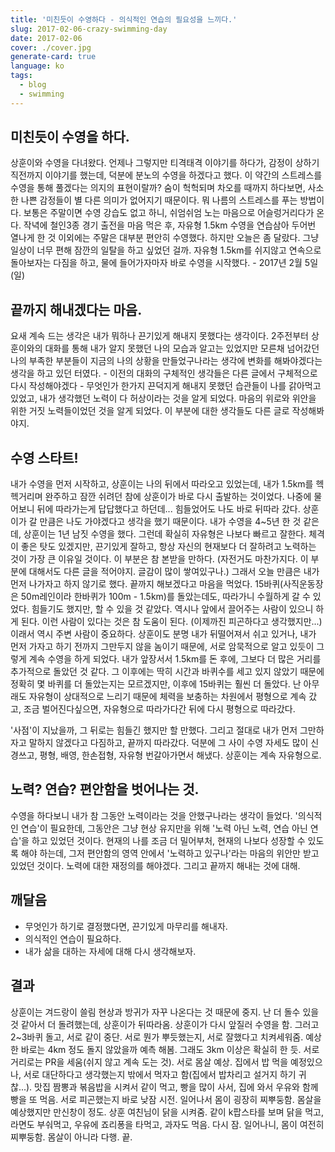 ```yaml
---
title: '미친듯이 수영하다 - 의식적인 연습의 필요성을 느끼다.'
slug: 2017-02-06-crazy-swimming-day
date: 2017-02-06
cover: ./cover.jpg
generate-card: true
language: ko
tags:
  - blog
  - swimming
---
```


## 미친듯이 수영을 하다.

상훈이와 수영을 다녀왔다. 언제나 그렇지만 티격태격 이야기를 하다가, 감정이 상하기 직전까지 이야기를 했는데, 덕분에 분노의 수영을 하겠다고 했다. 이 약간의 스트레스를 수영을 통해 풀겠다는 의지의 표현이랄까? 숨이 헉헉되며 차오를 때까지 하다보면, 사소한 나쁜 감정들이 별 다른 의미가 없어지기 때문이다. 뭐 나름의 스트레스를 푸는 방법이다. 보통은 주말이면 수영 강습도 없고 하니, 쉬엄쉬엄 노는 마음으로 어슬렁거리다가 온다. 작녁에 철인3종 경기 출전을 마음 먹은 후, 자유형 1.5km 수영을 연습삼아 두어번 열나게 한 것 이외에는 주말은 대부분 편안히 수영했다. 하지만 오늘은 좀 달랐다. 그냥 일상이 너무 편해 잠깐의 일탈을 하고 싶었던 걸까. 자유형 1.5km를 쉬지않고 연속으로 돌아보자는 다짐을 하고, 물에 들어가자마자 바로 수영을 시작했다. - 2017년 2월 5일 (일)

## 끝까지 해내겠다는 마음.

요새 계속 드는 생각은 내가 뭐하나 끈기있게 해내지 못했다는 생각이다. 2주전부터 상훈이와의 대화를 통해 내가 알지 못했던 나의 모습과 알고는 있었지만 모른채 넘어갔던 나의 부족한 부분들이 지금의 나의 상황을 만들었구나라는 생각에 변화를 해봐야겠다는 생각을 하고 있던 터였다. - 이전의 대화의 구체적인 생각들은 다른 글에서 구체적으로 다시 작성해야겠다 - 무엇인가 한가지 끈덕지게 해내지 못했던 습관들이 나를 갉아먹고 있었고, 내가 생각했던 노력이 다 허상이라는 것을 알게 되었다. 마음의 위로와 위안을 위한 거짓 노력들이었던 것을 알게 되었다. 이 부분에 대한 생각들도 다른 글로 작성해봐야지.

## 수영 스타트!

내가 수영을 먼저 시작하고, 상훈이는 나의 뒤에서 따라오고 있었는데, 내가 1.5km를 헥헥거리며 완주하고 잠깐 쉬려던 참에 상훈이가 바로 다시 출발하는 것이었다. 나중에 물어보니 뒤에 따라가는게 답답했다고 하던데... 힘들었어도 나도 바로 뒤따라 갔다. 상훈이가 갈 만큼은 나도 가야겠다고 생각을 했기 때문이다. 내가 수영을 4~5년 한 것 같은데, 상훈이는 1년 남짓 수영을 했다. 그런데 확실히 자유형은 나보다 빠르고 잘한다. 체격이 좋은 탓도 있겠지만, 끈기있게 잘하고, 항상 자신의 현재보다 더 잘하려고 노력하는 것이 가장 큰 이유일 것이다. 이 부분은 참 본받을 만하다. (자전거도 마찬가지다. 이 부분에 대해서도 다른 글을 적어야지. 글감이 많이 쌓여있구나.) 그래서 오늘 만큼은 내가 먼저 나가자고 하지 않기로 했다. 끝까지 해보겠다고 마음을 먹었다. 15바퀴(사직운동장은 50m레인이라 한바퀴가 100m - 1.5km)를 돌았는데도, 따라가니 수월하게 갈 수 있었다. 힘들기도 했지만, 할 수 있을 것 같았다. 역시나 앞에서 끌어주는 사람이 있으니 하게 된다. 이런 사람이 있다는 것은 참 도움이 된다. (이제까진 피곤하다고 생각했지만...) 이래서 역시 주변 사람이 중요하다. 상훈이도 분명 내가 뒤떨어져서 쉬고 있거나, 내가 먼저 가자고 하기 전까지 그만두지 않을 놈이기 때문에, 서로 암묵적으로 알고 있듯이 그렇게 계속 수영을 하게 되었다. 내가 앞장서서 1.5km를 돈 후에, 그보다 더 많은 거리를 추가적으로 돌았던 것 같다. 그 이후에는 딱히 시간과 바퀴수를 세고 있지 않았기 때문에 정확히 몇 바퀴를 더 돌았는지는 모르겠지만, 이후에 15바퀴는 훨씬 더 돌았다. 난 아무래도 자유형이 상대적으로 느리기 때문에 체력을 보충하는 차원에서 평형으로 계속 갔고, 조금 벌어진다싶으면, 자유형으로 따라가다간 뒤에 다시 평형으로 따라갔다.

'사점'이 지났을까, 그 뒤로는 힘들긴 했지만 할 만했다. 그리고 절대로 내가 먼저 그만하자고 말하지 않겠다고 다짐하고, 끝까지 따라갔다. 덕분에 그 사이 수영 자세도 많이 신경쓰고, 평형, 배영, 한손접형, 자유형 번갈아가면서 해냈다. 상훈이는 계속 자유형으로.

## 노력? 연습? 편안함을 벗어나는 것.

수영을 하다보니 내가 참 그동안 노력이라는 것을 안했구나라는 생각이 들었다. '의식적인 연습'이 필요한데, 그동안은 그냥 현상 유지만을 위해 '노력 아닌 노력, 연습 아닌 연습'을 하고 있었던 것이다. 현재의 나를 조금 더 밀어부처, 현재의 나보다 성장할 수 있도록 해야 하는데, 그저 편안함의 영역 안에서 '노력하고 있구나'라는 마음의 위안만 받고 있었던 것이다. 노력에 대한 재정의를 해야겠다. 그리고 끝까지 해내는 것에 대해.

## 깨달음

- 무엇인가 하기로 결정했다면, 끈기있게 마무리를 해내자.
- 의식적인 연습이 필요하다.
- 내가 삶을 대하는 자세에 대해 다시 생각해보자.

## 결과

상훈이는 겨드랑이 쓸림 현상과 방귀가 자꾸 나온다는 것 때문에 중지. 난 더 돌수 있을 것 같아서 더 돌려했는데, 상훈이가 뒤따라옴. 상훈이가 다시 앞질러 수영을 함. 그러고 2~3바퀴 돌고, 서로 같이 중단. 서로 뭔가 뿌듯했는지, 서로 잘했다고 치켜세워줌. 예상한 바로는 4km 정도 돌지 않았을까 예측 해봄. 그래도 3km 이상은 확실히 한 듯. 서로 거리로는 PR을 세움(쉬지 않고 계속 도는 것). 서로 몸살 예상. 집에서 밥 먹을 예정있으나, 서로 대단하다고 생각했는지 밖에서 먹자고 함(집에서 밥차리고 설거지 하기 귀찮...). 맛집 짬뽕과 볶음밥을 시켜서 같이 먹고, 빵을 많이 사서, 집에 와서 우유와 함께 빵을 또 먹음. 서로 피곤했는지 바로 낮잠 시전. 일어나서 몸이 굉장히 찌뿌둥함. 몸살을 예상했지만 만신창이 정도. 상훈 여친님이 닭을 시켜줌. 같이 k팝스타를 보며 닭을 먹고, 라면도 부숴먹고, 우유에 죠리퐁을 타먹고, 과자도 먹음. 다시 잠. 일어나니, 몸이 여전히 찌뿌둥함. 몸살이 아니라 다행. 끝.
